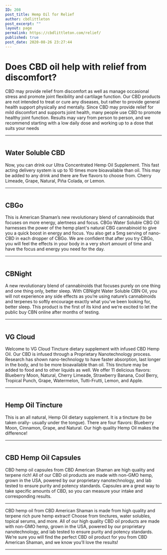 ```yaml
---
ID: 208
post_title: Hemp Oil for Relief
author: cbdlittleton
post_excerpt: ""
layout: page
permalink: https://cbdlittleton.com/relief/
published: true
post_date: 2020-08-26 23:27:44
---
```

<!-- wp:heading {"level":1} -->
<h1>Does CBD oil help with relief from discomfort?</h1>
<!-- /wp:heading -->

<!-- wp:paragraph -->
<p>CBD may provide relief from discomfort as well as manage occasional stress and promote joint flexibility and cartilage function. Our CBD products are not intended to treat or cure any diseases, but rather to provide general health support physically and mentally. Since CBD may provide relief for mild discomfort and supports joint health, many people use CBD to promote healthy joint function. Results may vary from person to person, and we recommend starting with a low daily dose and working up to a dose that suits your needs</p>
<!-- /wp:paragraph -->

<!-- wp:separator -->
<hr class="wp-block-separator"/>
<!-- /wp:separator -->

<!-- wp:columns {"verticalAlignment":"center"} -->
<div class="wp-block-columns are-vertically-aligned-center"><!-- wp:column {"verticalAlignment":"center"} -->
<div class="wp-block-column is-vertically-aligned-center"><!-- wp:image {"id":164,"sizeSlug":"large"} -->
<figure class="wp-block-image size-large"><img src="http://cbdlittleton.com/wp-content/uploads/2020/08/water-soluble-full-spectrum-hemp-oil-30ml.jpg" alt="" class="wp-image-164"/></figure>
<!-- /wp:image --></div>
<!-- /wp:column -->

<!-- wp:column {"verticalAlignment":"center"} -->
<div class="wp-block-column is-vertically-aligned-center"><!-- wp:heading -->
<h2>Water Soluble CBD</h2>
<!-- /wp:heading -->

<!-- wp:paragraph -->
<p>Now, you can drink our Ultra Concentrated Hemp Oil Supplement. This fast acting delivery system is up to 10 times more bioavailable than oil. This may be added to any drink and there are five flavors to choose from. Cherry Limeade, Grape, Natural, Piña Colada, or Lemon.</p>
<!-- /wp:paragraph --></div>
<!-- /wp:column --></div>
<!-- /wp:columns -->

<!-- wp:separator -->
<hr class="wp-block-separator"/>
<!-- /wp:separator -->

<!-- wp:columns {"verticalAlignment":"center"} -->
<div class="wp-block-columns are-vertically-aligned-center"><!-- wp:column {"verticalAlignment":"center"} -->
<div class="wp-block-column is-vertically-aligned-center"><!-- wp:image {"id":280,"sizeSlug":"large"} -->
<figure class="wp-block-image size-large"><img src="http://cbdlittleton.com/wp-content/uploads/2020/08/cbgo-cbg-oil.jpg" alt="" class="wp-image-280"/></figure>
<!-- /wp:image --></div>
<!-- /wp:column -->

<!-- wp:column {"verticalAlignment":"center"} -->
<div class="wp-block-column is-vertically-aligned-center"><!-- wp:heading -->
<h2>CBGo</h2>
<!-- /wp:heading -->

<!-- wp:paragraph -->
<p>This is American Shaman’s new revolutionary blend of cannabinoids that focuses on more energy, alertness and focus. CBGo Water Soluble CBG Oil harnesses the power of the hemp plant's natural CBG cannabinoid to give you a quick boost in energy and focus. You also get a 5mg serving of nano-CBD in each dropper of CBGo. We are confident that after you try CBGo, you will feel the effects in your body in a very short amount of time and have the focus and energy you need for the day.</p>
<!-- /wp:paragraph --></div>
<!-- /wp:column --></div>
<!-- /wp:columns -->

<!-- wp:separator -->
<hr class="wp-block-separator"/>
<!-- /wp:separator -->

<!-- wp:columns {"verticalAlignment":"center"} -->
<div class="wp-block-columns are-vertically-aligned-center"><!-- wp:column {"verticalAlignment":"center"} -->
<div class="wp-block-column is-vertically-aligned-center"><!-- wp:image {"align":"center","id":174,"sizeSlug":"full"} -->
<div class="wp-block-image"><figure class="aligncenter size-full"><img src="http://cbdlittleton.com/wp-content/uploads/2020/08/cbnight.jpg" alt="" class="wp-image-174"/></figure></div>
<!-- /wp:image --></div>
<!-- /wp:column -->

<!-- wp:column {"verticalAlignment":"center"} -->
<div class="wp-block-column is-vertically-aligned-center"><!-- wp:heading -->
<h2>CBNight</h2>
<!-- /wp:heading -->

<!-- wp:paragraph -->
<p>A new revolutionary blend of cannabinoids that focuses purely on one thing and one thing only, better sleep.  With CBNight Water Soluble CBN Oil, you will not experience any side effects as you’re using nature’s cannabinoids and terpenes to softly encourage exactly what you’ve been looking for, better sleep. This product is the first of its kind and we’re excited to let the public buy CBN online after months of testing.</p>
<!-- /wp:paragraph --></div>
<!-- /wp:column --></div>
<!-- /wp:columns -->

<!-- wp:separator -->
<hr class="wp-block-separator"/>
<!-- /wp:separator -->

<!-- wp:columns {"verticalAlignment":"center"} -->
<div class="wp-block-columns are-vertically-aligned-center"><!-- wp:column {"verticalAlignment":"center"} -->
<div class="wp-block-column is-vertically-aligned-center"><!-- wp:image {"id":166,"sizeSlug":"large"} -->
<figure class="wp-block-image size-large"><img src="http://cbdlittleton.com/wp-content/uploads/2020/08/cloud-tincture-cbd-terpene-rich-hemp-oil.jpg" alt="" class="wp-image-166"/></figure>
<!-- /wp:image --></div>
<!-- /wp:column -->

<!-- wp:column {"verticalAlignment":"center"} -->
<div class="wp-block-column is-vertically-aligned-center"><!-- wp:heading -->
<h2>VG Cloud</h2>
<!-- /wp:heading -->

<!-- wp:paragraph -->
<p>Welcome to VG Cloud Tincture dietary supplement with infused CBD Hemp Oil. Our CBD is infused through a Proprietary Nanotechnology process. Research has shown nano-technology to have faster absorption, last longer in the body, and to be more bioavailable than oil. This tincture may be added to food and to other liquids as well. We offer 11 delicious flavors: Blueberry Moon, Natural, Cherry Limeade, Strawberry Banana, Cool Berry, Tropical Punch, Grape, Watermelon, Tutti-Frutti, Lemon, and Apple.</p>
<!-- /wp:paragraph --></div>
<!-- /wp:column --></div>
<!-- /wp:columns -->

<!-- wp:separator -->
<hr class="wp-block-separator"/>
<!-- /wp:separator -->

<!-- wp:columns {"verticalAlignment":"center"} -->
<div class="wp-block-columns are-vertically-aligned-center"><!-- wp:column {"verticalAlignment":"center"} -->
<div class="wp-block-column is-vertically-aligned-center"><!-- wp:image {"align":"center","id":288,"sizeSlug":"medium"} -->
<div class="wp-block-image"><figure class="aligncenter size-medium"><img src="http://cbdlittleton.com/wp-content/uploads/2020/08/cbd-terpene-rich-hemp-oil-tincture-145x300.jpg" alt="" class="wp-image-288"/></figure></div>
<!-- /wp:image --></div>
<!-- /wp:column -->

<!-- wp:column {"verticalAlignment":"center"} -->
<div class="wp-block-column is-vertically-aligned-center"><!-- wp:heading -->
<h2>Hemp Oil Tincture</h2>
<!-- /wp:heading -->

<!-- wp:paragraph -->
<p>This is an all natural, Hemp Oil dietary supplement. It is a tincture (to be taken orally- usually under the tongue). There are four flavors: Blueberry Moon, Cinnamon, Grape, and Natural. Our high quality Hemp Oil makes the difference!</p>
<!-- /wp:paragraph --></div>
<!-- /wp:column --></div>
<!-- /wp:columns -->

<!-- wp:separator -->
<hr class="wp-block-separator"/>
<!-- /wp:separator -->

<!-- wp:columns {"verticalAlignment":"center"} -->
<div class="wp-block-columns are-vertically-aligned-center"><!-- wp:column {"verticalAlignment":"center"} -->
<div class="wp-block-column is-vertically-aligned-center"><!-- wp:image {"id":184,"sizeSlug":"large"} -->
<figure class="wp-block-image size-large"><img src="http://cbdlittleton.com/wp-content/uploads/2020/08/concentrated-hemp-oil-capsules.jpg" alt="" class="wp-image-184"/></figure>
<!-- /wp:image --></div>
<!-- /wp:column -->

<!-- wp:column {"verticalAlignment":"center"} -->
<div class="wp-block-column is-vertically-aligned-center"><!-- wp:heading -->
<h2>CBD Hemp Oil Capsules</h2>
<!-- /wp:heading -->

<!-- wp:paragraph -->
<p>CBD hemp oil capsules from CBD American Shaman are high quality and terpene rich! All of our CBD oil products are made with non-GMO hemp, grown in the USA, powered by our proprietary nanotechnology, and lab tested to ensure purity and potency standards. Capsules are a great way to take specific amounts of CBD, so you can measure your intake and corresponding results.</p>
<!-- /wp:paragraph --></div>
<!-- /wp:column --></div>
<!-- /wp:columns -->

<!-- wp:separator -->
<hr class="wp-block-separator"/>
<!-- /wp:separator -->

<!-- wp:paragraph -->
<p>CBD hemp oil from CBD American Shaman is made from high quality and terpene rich pure hemp extract! Choose from tinctures, water solubles, topical serums, and more. All of our high quality CBD oil products are made with non-GMO hemp, grown in the USA, powered by our proprietary nanotechnology, and lab tested to ensure purity and potency standards. We’re sure you will find the perfect CBD oil product for you from CBD American Shaman, and we know you’ll love the results!</p>
<!-- /wp:paragraph -->

<!-- wp:separator -->
<hr class="wp-block-separator"/>
<!-- /wp:separator -->